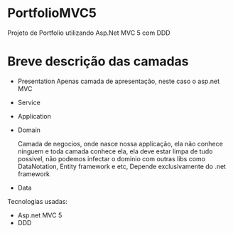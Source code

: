 # PortfolioMVC5
Projeto de Portfolio utilizando Asp.Net MVC 5 com DDD


# Breve descrição das camadas
- Presentation
  Apenas camada de apresentação, neste caso o asp.net MVC
  
- Service

- Application

- Domain
  
  Camada de negocios, onde nasce nossa applicação, ela não conhece ninguem e toda camada conhece ela, ela deve estar limpa de tudo possivel, não podemos infectar o dominio com outras libs como DataNotation, Entity framework e etc, Depende exclusivamente do .net framework
  
- Data


Tecnologias usadas:
- Asp.net MVC 5
- DDD



